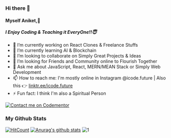 ### Hi there 👋
#### Myself Aniket,🚀
##### I Enjoy Coding & Teaching it EveryOne!!😇

- 🔭 I’m currently working on React Clones & Freelance Stuffs
- 🌱 I’m currently learning AI & Blockchain
- 👯 I’m looking to collaborate on Simply Great Projects & Ideas
- 🤔 I’m looking for Friends and Community online to Flourish Together 
- 💬 Ask me about JavaScript, React, MERN/MEAN Stack or Simply Web Development
- 📫 How to reach me: I'm mostly online in Instagram @icode.future | Also this 👉 [linktr.ee/icode.future](https://linktr.ee/icode.future)
- ⚡ Fun fact: I think I'm also a Spiritual Person


<!--
**HiDraqula/HiDraqula** is a ✨ _special_ ✨ repository because its `README.md` (this file) appears on your GitHub profile.

Here are some ideas to get you started:

- 🔭 I’m currently working on ...
- 🌱 I’m currently learning ...
- 👯 I’m looking to collaborate on ...
- 🤔 I’m looking for help with ...
- 💬 Ask me about ...
- 📫 How to reach me: ...
- 😄 Pronouns: ...
- ⚡ Fun fact: ...
-->

[![Contact me on Codementor](https://www.codementor.io/m-badges/aniketsharma692/find-me-on-cm-b.svg)](https://www.codementor.io/@aniketsharma692?refer=badge)

### My Github Stats
[![HitCount](http://hits.dwyl.io/HiDraqula/badges.svg)](http://hits.dwyl.io/HiDraqula/badges)
[![Anurag's github stats](https://github-readme-stats.vercel.app/api?username=Naereen&theme=blue-green)](https://github.com/anuraghazra/github-readme-stats)
![1](https://github-readme-stats.vercel.app/api/top-langs/?username=Naereen&theme=blue-green)

